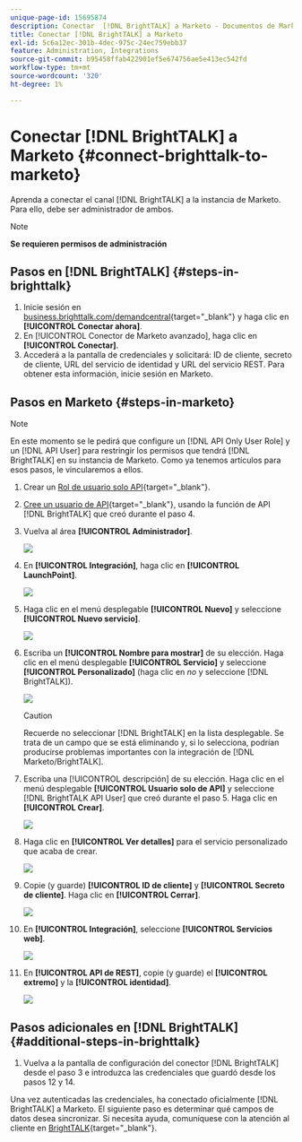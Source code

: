 ```yaml
---
unique-page-id: 15695874
description: Conectar  [!DNL BrightTALK] a Marketo - Documentos de Marketo - Documentación del producto
title: Conectar [!DNL BrightTALK] a Marketo
exl-id: 5c6a12ec-301b-4dec-975c-24ec759ebb37
feature: Administration, Integrations
source-git-commit: b95458ffab422901ef5e674756ae5e413ec542fd
workflow-type: tm+mt
source-wordcount: '320'
ht-degree: 1%

---
```


# Conectar [!DNL BrightTALK] a Marketo {#connect-brighttalk-to-marketo}

Aprenda a conectar el canal [!DNL BrightTALK] a la instancia de Marketo. Para ello, debe ser administrador de ambos.

>[!NOTE]
>
>**Se requieren permisos de administración**

## Pasos en [!DNL BrightTALK] {#steps-in-brighttalk}

1. Inicie sesión en [business.brighttalk.com/demandcentral](https://business.brighttalk.com/demandcentral/login){target="_blank"} y haga clic en **[!UICONTROL Conectar ahora]**.
1. En [!UICONTROL Conector de Marketo avanzado], haga clic en **[!UICONTROL Conectar]**.
1. Accederá a la pantalla de credenciales y solicitará: ID de cliente, secreto de cliente, URL del servicio de identidad y URL del servicio REST. Para obtener esta información, inicie sesión en Marketo.

## Pasos en Marketo {#steps-in-marketo}

>[!NOTE]
>
>En este momento se le pedirá que configure un [!DNL API Only User Role] y un [!DNL API User] para restringir los permisos que tendrá [!DNL BrightTALK] en su instancia de Marketo. Como ya tenemos artículos para esos pasos, le vincularemos a ellos.

1. Crear un [Rol de usuario solo API](/help/marketo/product-docs/administration/users-and-roles/create-an-api-only-user-role.md){target="_blank"}.

1. [Cree un usuario de API](/help/marketo/product-docs/administration/users-and-roles/create-an-api-only-user.md){target="_blank"}, usando la función de API [!DNL BrightTALK] que creó durante el paso 4.

1. Vuelva al área **[!UICONTROL Administrador]**.

   ![](assets/connect-brighttalk-to-marketo-1.png)

1. En **[!UICONTROL Integración]**, haga clic en **[!UICONTROL LaunchPoint]**.

   ![](assets/connect-brighttalk-to-marketo-2.png)

1. Haga clic en el menú desplegable **[!UICONTROL Nuevo]** y seleccione **[!UICONTROL Nuevo servicio]**.

   ![](assets/connect-brighttalk-to-marketo-3.png)

1. Escriba un **[!UICONTROL Nombre para mostrar]** de su elección. Haga clic en el menú desplegable **[!UICONTROL Servicio]** y seleccione **[!UICONTROL Personalizado]** (haga clic en _no_ y seleccione [!DNL BrightTALK]).

   ![](assets/connect-brighttalk-to-marketo-4.png)

   >[!CAUTION]
   >
   >Recuerde no seleccionar [!DNL BrightTALK] en la lista desplegable. Se trata de un campo que se está eliminando y, si lo selecciona, podrían producirse problemas importantes con la integración de [!DNL Marketo/BrightTALK].

1. Escriba una [!UICONTROL descripción] de su elección. Haga clic en el menú desplegable **[!UICONTROL Usuario solo de API]** y seleccione [!DNL BrightTALK API User] que creó durante el paso 5. Haga clic en **[!UICONTROL Crear]**.

   ![](assets/connect-brighttalk-to-marketo-5.png)

1. Haga clic en **[!UICONTROL Ver detalles]** para el servicio personalizado que acaba de crear.

   ![](assets/connect-brighttalk-to-marketo-6.png)

1. Copie (y guarde) **[!UICONTROL ID de cliente]** y **[!UICONTROL Secreto de cliente]**. Haga clic en **[!UICONTROL Cerrar]**.

   ![](assets/connect-brighttalk-to-marketo-7.png)

1. En **[!UICONTROL Integración]**, seleccione **[!UICONTROL Servicios web]**.

   ![](assets/connect-brighttalk-to-marketo-8.png)

1. En **[!UICONTROL API de REST]**, copie (y guarde) el **[!UICONTROL extremo]** y la **[!UICONTROL identidad]**.

   ![](assets/connect-brighttalk-to-marketo-9.png)

## Pasos adicionales en [!DNL BrightTALK] {#additional-steps-in-brighttalk}

1. Vuelva a la pantalla de configuración del conector [!DNL BrightTALK] desde el paso 3 e introduzca las credenciales que guardó desde los pasos 12 y 14.

Una vez autenticadas las credenciales, ha conectado oficialmente [!DNL BrightTALK] a Marketo. El siguiente paso es determinar qué campos de datos desea sincronizar. Si necesita ayuda, comuníquese con la atención al cliente en [BrightTALK](https://www.brighttalk.com/){target="_blank"}.
